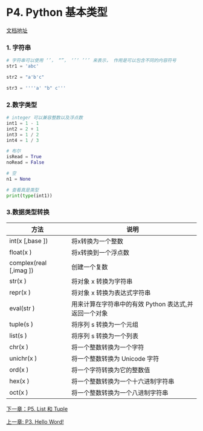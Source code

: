 # P4. Python 基本类型

[文档地址](https://github.com/walter201230/Python/blob/master/Article/PythonBasis/python2/Preface.md)

### 1. 字符串

```python
# 字符串可以使用 ‘’， “”， ‘’‘ ’‘’ 来表示， 作用是可以包含不同的内容符号
str1 = 'abc'

str2 = "a'b'c"

str3 = ''''a' "b" c'''
```

### 2.数字类型

```python
# integer 可以兼容整数以及浮点数
int1 = 1 - 1
int2 = 2 + 1
int3 = 1 / 2
int4 = 1 / 3

# 布尔
isRead = True
noRead = False

# 空
n1 = None

# 查看真是类型
print(type(int1))
```

### 3.数据类型转换

| 方法                     | 说明                              |
|------------------------|---------------------------------|
| int(x [,base ])        | 将x转换为一个整数                       |
| float(x )              | 将x转换到一个浮点数                      |
| complex(real [,imag ]) | 创建一个复数                          |
| str(x )                | 将对象 x 转换为字符串                    |
| repr(x )               | 将对象 x 转换为表达式字符串                 |
| eval(str )             | 用来计算在字符串中的有效 Python 表达式,并返回一个对象 |
| tuple(s )              | 将序列 s 转换为一个元组                   |
| list(s )               | 将序列 s 转换为一个列表                   |
| chr(x )                | 将一个整数转换为一个字符                    |
| unichr(x )             | 将一个整数转换为 Unicode 字符             |
| ord(x )                | 将一个字符转换为它的整数值                   |
| hex(x )                | 将一个整数转换为一个十六进制字符串               |
| oct(x )                | 将一个整数转换为一个八进制字符串                |

[下一章：P5. List 和 Tuple](../p5-array/README.md)

[上一章: P3. Hello Word!](../p3-hello-word/HelloWord.py)